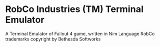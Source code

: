 # RobCo Industries (TM) Terminal Emulator
A Terminal Emulator of Fallout 4 game, written in Nim Language
RobCo trademarks copyright by Bethesda Softworks
